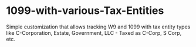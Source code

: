 # 1099-with-various-Tax-Entities
Simple customization that allows tracking W9 and 1099 with tax entity types like C-Corporation, Estate, Government, LLC - Taxed as C-Corp, S Corp, etc.
